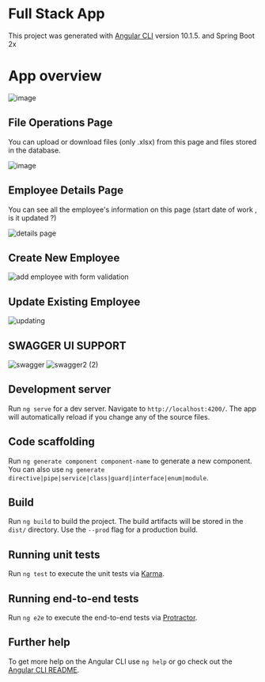 # Full Stack App

This project was generated with [Angular CLI](https://github.com/angular/angular-cli) version 10.1.5. and Spring Boot 2x

# App overview

![image](https://user-images.githubusercontent.com/65118839/132125275-b9b03d05-1a45-4828-8fe9-654ad641b957.png)

## File Operations Page
You can upload or download files (only .xlsx) from this page and files stored in the database.

![image](https://user-images.githubusercontent.com/65118839/132125332-7bc4e14b-d05f-4a7a-9e24-a046258433b1.png)

## Employee Details Page
You can see all the employee's information on this page (start date of work , is it updated ?)

![details page](https://user-images.githubusercontent.com/65118839/132125263-d6dbe504-a593-4538-8184-0d0850aa32af.PNG)

## Create New Employee 

![add employee with form validation](https://user-images.githubusercontent.com/65118839/125841933-3bb015bb-9fcc-431e-b47e-602764e43abf.PNG)

## Update Existing Employee 

![updating](https://user-images.githubusercontent.com/65118839/125841934-a0209a94-4102-4e62-87bd-31cc8ae54533.PNG)

## SWAGGER UI SUPPORT 
![swagger](https://user-images.githubusercontent.com/65118839/138762226-20a0af93-feef-4857-8875-865596da86e3.PNG)
![swagger2 (2)](https://user-images.githubusercontent.com/65118839/138762220-d10d2234-4d11-492f-80ee-1b27af20ba4a.PNG)



## Development server

Run `ng serve` for a dev server. Navigate to `http://localhost:4200/`. The app will automatically reload if you change any of the source files.

## Code scaffolding

Run `ng generate component component-name` to generate a new component. You can also use `ng generate directive|pipe|service|class|guard|interface|enum|module`.

## Build

Run `ng build` to build the project. The build artifacts will be stored in the `dist/` directory. Use the `--prod` flag for a production build.

## Running unit tests

Run `ng test` to execute the unit tests via [Karma](https://karma-runner.github.io).

## Running end-to-end tests

Run `ng e2e` to execute the end-to-end tests via [Protractor](http://www.protractortest.org/).

## Further help

To get more help on the Angular CLI use `ng help` or go check out the [Angular CLI README](https://github.com/angular/angular-cli/blob/master/README.md).
